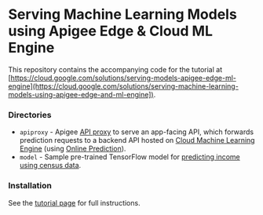 # Serving Machine Learning Models using Apigee Edge & Cloud ML Engine

This repository contains the accompanying code for the tutorial at
[https://cloud.google.com/solutions/serving-models-apigee-edge-ml-engine](https://cloud.google.com/solutions/serving-machine-learning-models-using-apigee-edge-and-ml-engine]).

### Directories
* `apiproxy` - Apigee [API
  proxy](https://docs.apigee.com/api-platform/fundamentals/understanding-apis-and-api-proxies)
  to serve an app-facing API, which forwards prediction requests to a backend API hosted on [Cloud Machine Learning Engine](https://cloud.google.com/ml-engine) (using [Online Prediction](https://cloud.google.com/ml-engine/docs/tensorflow/online-predict)).
* `model` - Sample pre-trained TensorFlow model for [predicting income using census data](https://github.com/GoogleCloudPlatform/cloudml-samples/tree/master/census).

### Installation
See the [tutorial page](https://cloud.google.com/solutions/serving-machine-learning-models-using-apigee-edge-and-ml-engine]) for full instructions.
